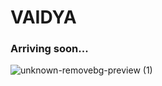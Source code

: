 # VAIDYA
### Arriving soon...

![unknown-removebg-preview (1)](https://user-images.githubusercontent.com/75233364/141418361-6cbe1e7c-8a55-4b57-bbc0-aa07e45bb5cb.png)

